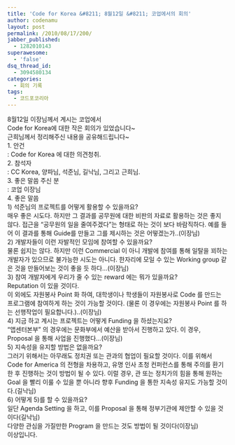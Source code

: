 ```yaml
---
title: 'Code for Korea &#8211; 8월12일 &#8211; 코업에서의 회의'
author: codenamu
layout: post
permalink: /2010/08/17/200/
jabber_published:
  - 1282010143
superawesome:
  - 'false'
dsq_thread_id:
  - 3094580134
categories:
  - 회의 기록
tags:
  - 코드포코리아
---
```

<div id="_mcePaste">
  8월12일 이장님께서 계시는 코업에서
</div>

<div id="_mcePaste">
  Code for Korea에 대한 작은 회의가 있었습니다~
</div>

<div id="_mcePaste">
  근희님께서 정리해주신 내용을 공유해드립니다~
</div>

<div>
</div>

<div id="_mcePaste">
  1. 안건
</div>

<div id="_mcePaste">
  : Code for Korea 에 대한 의견청취.
</div>

<div>
</div>

<div id="_mcePaste">
  2. 참석자
</div>

<div id="_mcePaste">
  : CC Korea, 양파님, 석준님, 길낙님, 그리고 근희님.
</div>

<div>
</div>

<div id="_mcePaste">
  3. 좋은 말씀 주신 분
</div>

<div id="_mcePaste">
  : 코업 이장님
</div>

<div>
</div>

<div id="_mcePaste">
  4. 좋은 말씀
</div>

<div>
</div>

<div id="_mcePaste">
  1) 석준님의 프로젝트를 어떻게 활용할 수 있을까요?
</div>

<div id="_mcePaste">
  매우 좋은 시도다. 하지만 그 결과를 공무원에 대한 비판의 자료로 활용하는 것은 좋지 않다. 접근을 &#8220;공무원의 일을 줄여주겠다&#8221;는 형태로 하는 것이 보다 바람직하다. 예를 들어 이 결과를 통해 Guide를 만들고 그를 제시하는 것은 어떻겠는가..(이장님)
</div>

<div>
</div>

<div id="_mcePaste">
  2) 개발자들이 이런 자발적인 모임에 참여할 수 있을까요?
</div>

<div id="_mcePaste">
  물론 쉽지는 않다. 하지만 이런 Commercial 이 아니 개발에 참여를 통해 일탈을 꾀하는 개발자가 있으므로 불가능한 시도는 아니다. 한자리에 모일 수 있는 Working group 같은 것을 만들어보는 것이 좋을 듯 하다&#8230;(이장님)
</div>

<div>
</div>

<div id="_mcePaste">
  3) 참여 개발자에게 우리가 줄 수 있는 reward 에는 뭐가 있을까요?
</div>

<div id="_mcePaste">
  Reputation 이 있을 것이다.
</div>

<div id="_mcePaste">
  이 외에도 자원봉사 Point 화 하여, 대학생이나 학생들이 자원봉사로 Code 를 만드는 프로그램에 참여하게 하는 것이 가능할 것이다. (물론 이 경우에는 자원봉사 Point 를 하는 선행작업이 필요합니다.)..(이장님)
</div>

<div>
</div>

<div id="_mcePaste">
  4) 지금 하고 계시는 프로젝트는 어떻게 Funding 을 하셨는지요?
</div>

<div id="_mcePaste">
  &#8220;앱센터본부&#8221; 의 경우에는 문화부에서 예산을 받아서 진행하고 있다. 이 경우, Proposal 을 통해 사업을 진행했다&#8230;(이장님)
</div>

<div>
</div>

<div id="_mcePaste">
  5) 지속성을 유지할 방법은 없을까요?
</div>

<div id="_mcePaste">
  그러기 위해서는 아무래도 정치권 또는 관과의 협업이 필요할 것이다. 이를 위해서 Code for America 의 전형을 차용하고, 유명 인사 초청 컨퍼런스를 통해 주의를 환기한 후 진행하는 것이 방법이 될 수 있다. 이럴 경우, 관 또는 정치가의 힘을 통해 원하는 Goal 을 빨리 이룰 수 있을 뿐 아니라 향후 Funding 을 통한 지속성 유지도 가능할 것이다.(길낙님)
</div>

<div>
</div>

<div id="_mcePaste">
  6) 어떻게 5)를 할 수 있을까요?
</div>

<div id="_mcePaste">
  일단 Agenda Setting 을 하고, 이를 Proposal 을 통해 정부기관에 제안할 수 있을 것이다(길낙님)
</div>

<div id="_mcePaste">
  다양한 관심을 가질만한 Program 을 만드는 것도 방법이 될 것이다(이장님)
</div>

<div>
</div>

<div id="_mcePaste">
  이상입니다.
</div>